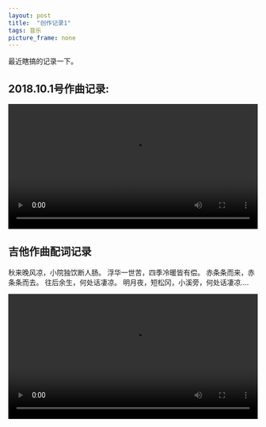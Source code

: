 ```yaml
---
layout: post
title:  "创作记录1"
tags: 音乐
picture_frame: none
---
```


最近瞎搞的记录一下。
<!--more-->

## 2018.10.1号作曲记录:


<video src="http://t1.aixinxi.net/o_1cpkclfnqnsi4fg1egruo9ck6a.mp4"   controls="controls"  width="100%" height="auto">
您的浏览器不支持视频标签。
</video>

## 吉他作曲配词记录

秋来晚风凉，小院独饮断人肠。
浮华一世苦，四季冷暖皆有偿。
赤条条而来，赤条条而去。
往后余生，何处话凄凉。
明月夜，短松冈，小溪旁，何处话凄凉....

<video src="http://t1.aixinxi.net/o_1cpkcnmkbualusu1hv81pm4nena.mp4"   controls="controls"  width="100%" height="auto">
您的浏览器不支持视频标签。
</video>






